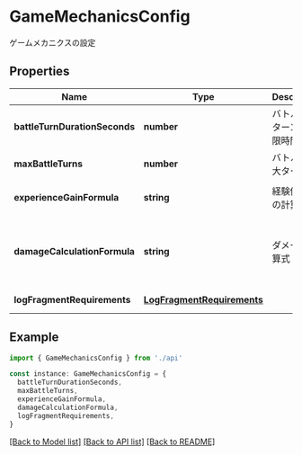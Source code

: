 # GameMechanicsConfig

ゲームメカニクスの設定

## Properties

| Name                          | Type                                                      | Description                     | Notes                                                                                     |
| ----------------------------- | --------------------------------------------------------- | ------------------------------- | ----------------------------------------------------------------------------------------- |
| **battleTurnDurationSeconds** | **number**                                                | バトルの1ターンの制限時間（秒） | [optional] [default to 30]                                                                |
| **maxBattleTurns**            | **number**                                                | バトルの最大ターン数            | [optional] [default to 50]                                                                |
| **experienceGainFormula**     | **string**                                                | 経験値獲得の計算式              | [optional] [default to 'base_exp * level_multiplier']                                     |
| **damageCalculationFormula**  | **string**                                                | ダメージ計算式                  | [optional] [default to '(attacker.attack * skill_multiplier) - (defender.defense * 0.5)'] |
| **logFragmentRequirements**   | [**LogFragmentRequirements**](LogFragmentRequirements.md) |                                 | [default to undefined]                                                                    |

## Example

```typescript
import { GameMechanicsConfig } from './api'

const instance: GameMechanicsConfig = {
  battleTurnDurationSeconds,
  maxBattleTurns,
  experienceGainFormula,
  damageCalculationFormula,
  logFragmentRequirements,
}
```

[[Back to Model list]](../README.md#documentation-for-models) [[Back to API list]](../README.md#documentation-for-api-endpoints) [[Back to README]](../README.md)
